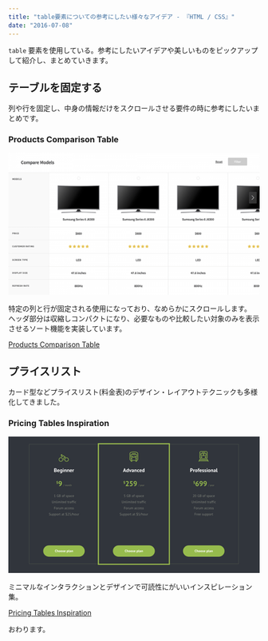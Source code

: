 ```yaml
---
title: "table要素についての参考にしたい様々なアイデア - 『HTML / CSS』"
date: "2016-07-08"
---
```


`table` 要素を使用している。参考にしたいアイデアや美しいものをピックアップして紹介し、まとめていきます。

## テーブルを固定する

列や行を固定し、中身の情報だけをスクロールさせる要件の時に参考にしたいまとめです。

### Products Comparison Table

![table-idea01](images/table-idea01-600x338.png)

特定の列と行が固定される使用になっており、なめらかにスクロールします。 ヘッダ部分は収縮しコンパクトになり、必要なものや比較したい対象のみを表示させるソート機能を実装しています。

[Products Comparison Table](https://codyhouse.co/gem/products-comparison-table/)

## プライスリスト

カード型などプライスリスト(料金表)のデザイン・レイアウトテクニックも多様化してきました。

### Pricing Tables Inspiration

![PricingTablesInspiration](images/PricingTablesInspiration.png)

ミニマルなインタラクションとデザインで可読性にがいいインスピレーション集。

[Pricing Tables Inspiration](http://tympanus.net/Development/PricingTablesInspiration/)

おわります。
